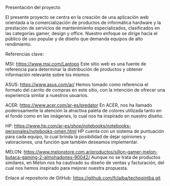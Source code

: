 Presentación del proyecto

El presente proyecto se centra en la creación de una aplicación web orientada a la comercialización de productos de informática hardware y la prestación de servicios de mantenimiento especializados, clasificados en las categorías gamer, design y office. Nuestro enfoque se dirige hacia el público de uso popular y de diseño que demanda equipos de alto rendimiento.

Referencias clave:

MSI: https://www.msi.com/Laptops
Este sitio web es una fuente de referencia para determinar la distribución de productos y obtener información relevante sobre los mismos.

ASUS: https://www.asus.com/ar/
Hemos tomado como referencia el formato del carrito de compras en este sitio, con la intención de ofrecer una experiencia similar a nuestros usuarios.

ACER: https://www.acer.com/ar-es/predator
En ACER, nos ha llamado poderosamente la atención la atractiva paleta de colores utilizada tanto en el fondo como en las imágenes, lo cual nos ha inspirado en nuestro diseño.

HP: https://www.hp.com/ar-es/shop/notebooks/notebooks-personales/notebooks-omen.html
HP cuenta con un sistema de puntuación para cada equipo, lo cual brinda la posibilidad de dejar opiniones y valoraciones, una función que también deseamos implementar.

MELON: https://www.melonstore.com.ar/productos/sillon-gamer-melon-butaca-gaming-2-almohadones-90042/
Aunque no se trata de productos similares, en Melon nos ha cautivado su diseño de ventas y facturación, del cual nos hemos inspirado para mejorar nuestra propuesta.

Enlace al repositorio de GitHub:
https://github.com/fclaiba/techpointba.git
